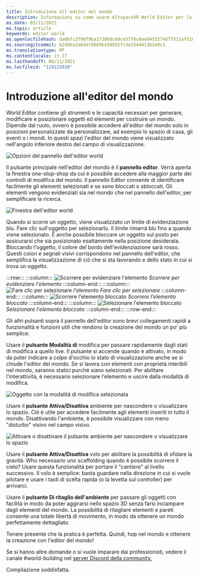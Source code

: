 ```yaml
---
title: Introduzione all'editor del mondo
description: Informazioni su come usare AltspaceVR World Editor per la generazione, la modifica e il posizionamento di oggetti nei mondi.
ms.date: 03/11/2021
ms.topic: article
keywords: editor world
ms.openlocfilehash: da0bfc3f9df9ba17388dc68ce5776c6ae9433274d77511efd18b70cfc7eeffc6
ms.sourcegitcommit: b248ba2a6da7d669b430581fc3a1544413b2e9c1
ms.translationtype: MT
ms.contentlocale: it-IT
ms.lasthandoff: 08/11/2021
ms.locfileid: "119125938"
---
```

# <a name="getting-started-with-the-world-editor"></a>Introduzione all'editor del mondo

World Editor contiene gli strumenti e le capacità necessari per generare, modificare e posizionare oggetti ed elementi per costruire un mondo. Dipende dal ruolo, ovvero è possibile accedere all'editor del mondo solo in posizioni personalizzate da personalizzare, ad esempio lo spazio di casa, gli eventi o i mondi. In questi spazi l'editor del mondo viene visualizzato nell'angolo inferiore destro del campo di visualizzazione.

![Opzioni del pannello dell'editor world](images/world-editor-img-01.png)

Il pulsante principale nell'editor del mondo è il **pannello editor**. Verrà aperta la finestra one-stop-shop da cui è possibile accedere alla maggior parte dei controlli di modifica del mondo. Il pannello Editor consente di identificare facilmente gli elementi selezionati e se sono bloccati o sbloccati. Gli elementi vengono evidenziati sia nel mondo che nel pannello dell'editor, per semplificare la ricerca. 

![Finestra dell'editor world](images/world-editor-img-02.png)

Quando si scorre un oggetto, viene visualizzato un limite di evidenziazione blu. Fare clic sull'oggetto per selezionarlo. Il limite rimarrà blu fino a quando viene selezionato. È anche possibile bloccare un oggetto sul posto per assicurarsi che sia posizionato esattamente nella posizione desiderata. Bloccando l'oggetto, il colore del bordo dell'evidenziazione sarà rosso. Questi colori e segnali visivi corrispondono nel pannello dell'editor, che semplifica la visualizzazione di ciò che si sta lavorando e dello stato in cui si trova un oggetto.

:::row:::
    :::column:::
       ![Scorrere per evidenziare l'elemento ](images/world-editor-img-03.png) *Scorrere per evidenziare l'elemento*
    :::column-end:::
    :::column:::
       ![Fare clic per selezionare ](images/world-editor-img-04.png) *l'elemento Fare clic per selezionare*
    :::column-end:::
    :::column:::
       ![Scorrere l'elemento bloccato ](images/world-editor-img-05.png) *Scorrere l'elemento bloccato*
    :::column-end:::
    :::column:::
       ![Selezionare l'elemento bloccato ](images/world-editor-img-06.png)
     *Selezionare l'elemento bloccato*
    :::column-end:::
:::row-end:::

Gli altri pulsanti sopra il pannello dell'editor sono brevi collegamenti rapidi a funzionalità e funzioni utili che rendono la creazione del mondo un po' più semplice. 

Usare il **pulsante Modalità di** modifica per passare rapidamente dagli stati di modifica a quello live. Il pulsante si accende quando è attivato, in modo da poter indicare a colpo d'occhio lo stato di visualizzazione anche se si chiude l'editor del mondo. Se si lavora con elementi con proprietà interibili nel mondo, saranno statici purché siano selezionati. Per abilitare l'interattività, è necessario selezionare l'elemento e uscire dalla modalità di modifica.

![Oggetto con la modalità di modifica selezionata](images/world-editor-img-07.png)

Usare il **pulsante Attiva/Disattiva** ambiente per nascondere o visualizzare lo spazio. Ciò è utile per accedere facilmente agli elementi inseriti in tutto il mondo. Disattivando l'ambiente, è possibile visualizzare con meno "disturbo" visivo nel campo visivo.

![Attivare o disattivare il pulsante ambiente per nascondere o visualizzare lo spazio](images/world-editor-img-08.png)

Usare il **pulsante Attiva/Disattiva** volo per abilitare la possibilità di sfidare la gravità. Who necessario uno scaffolding quando è possibile scorrere il cielo? Usare questa funzionalità per portare il "cantiere" al livello successivo. Il volo è semplice: basta guardare nella direzione in cui si vuole pilotare e usare i tasti di scelta rapida (o la levetta sul controller) per arrivarci. 

Usare il **pulsante Di ritaglio dell'ambiente** per passare gli oggetti con facilità in modo da poter aggirarsi nello spazio 3D senza farsi inciampare dagli elementi del mondo. La possibilità di ritagliare elementi e pareti consente una totale libertà di movimento, in modo da ottenere un mondo perfettamente dettagliato.  

Tenere presente che la pratica è perfetta. Quindi, hop nel mondo e ottenere la creazione con l'editor del mondo! 

Se si hanno altre domande o si vuole imparare dai professionisti, vedere il canale #world-building nel [server Discord della community.](https://discord.com/invite/altspacevr) 

Compilazione soddisfatta.